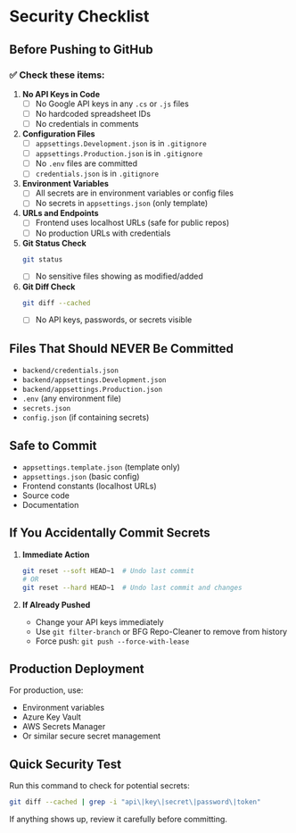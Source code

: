 # Security Checklist

## Before Pushing to GitHub

### ✅ Check these items:

1. **No API Keys in Code**
   - [ ] No Google API keys in any `.cs` or `.js` files
   - [ ] No hardcoded spreadsheet IDs
   - [ ] No credentials in comments

2. **Configuration Files**
   - [ ] `appsettings.Development.json` is in `.gitignore`
   - [ ] `appsettings.Production.json` is in `.gitignore`
   - [ ] No `.env` files are committed
   - [ ] `credentials.json` is in `.gitignore`

3. **Environment Variables**
   - [ ] All secrets are in environment variables or config files
   - [ ] No secrets in `appsettings.json` (only template)

4. **URLs and Endpoints**
   - [ ] Frontend uses localhost URLs (safe for public repos)
   - [ ] No production URLs with credentials

5. **Git Status Check**
   ```bash
   git status
   ```
   - [ ] No sensitive files showing as modified/added

6. **Git Diff Check**
   ```bash
   git diff --cached
   ```
   - [ ] No API keys, passwords, or secrets visible

## Files That Should NEVER Be Committed

- `backend/credentials.json`
- `backend/appsettings.Development.json`
- `backend/appsettings.Production.json`
- `.env` (any environment file)
- `secrets.json`
- `config.json` (if containing secrets)

## Safe to Commit

- `appsettings.template.json` (template only)
- `appsettings.json` (basic config)
- Frontend constants (localhost URLs)
- Source code
- Documentation

## If You Accidentally Commit Secrets

1. **Immediate Action**
   ```bash
   git reset --soft HEAD~1  # Undo last commit
   # OR
   git reset --hard HEAD~1  # Undo last commit and changes
   ```

2. **If Already Pushed**
   - Change your API keys immediately
   - Use `git filter-branch` or BFG Repo-Cleaner to remove from history
   - Force push: `git push --force-with-lease`

## Production Deployment

For production, use:
- Environment variables
- Azure Key Vault
- AWS Secrets Manager
- Or similar secure secret management

## Quick Security Test

Run this command to check for potential secrets:
```bash
git diff --cached | grep -i "api\|key\|secret\|password\|token"
```

If anything shows up, review it carefully before committing. 